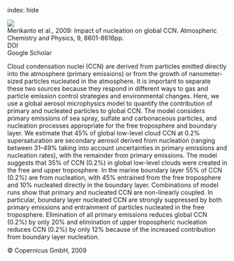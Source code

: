 index: hide

<div class="Citation">
    <div class="Citation-thumb CitationThumb-linked"  data-href="https://doi.org/10.5194/acp-9-8601-2009">
      <img src="https://static.claimspace.cloud/climate-study-static/refs/thumbs/7/Merikanto_et_al_2009-thumb.png" />
    </div>

  <div class="Citation-body">
    <div class="Citation-text">Merikanto et al., 2009: Impact of nucleation on global CCN. <span class="Article-journal">Atmospheric Chemistry and Physics, </span><span class="Article-volume">9, </span>8601-8616pp.</div>
    <div class="Citation-links">
      <div class="CitationLink" data-href="https://doi.org/10.5194/acp-9-8601-2009">
        <div class="CitationLink-icon CitationLink-Doi"></div>
        <div class="CitationLink-text">DOI</div>
      </div>
      <div class="CitationLink" data-href="https://scholar.google.com/scholar?q=10.5194/acp-9-8601-2009">
        <div class="CitationLink-icon CitationLink-Scholar"></div>
        <div class="CitationLink-text">Google Scholar</div>
      </div>
    </div>
  </div>
</div>

Cloud condensation nuclei (CCN) are derived from particles emitted directly into the atmosphere (primary emissions) or from the growth of nanometer-sized particles nucleated in the atmosphere. It is important to separate these two sources because they respond in different ways to gas and particle emission control strategies and environmental changes. Here, we use a global aerosol microphysics model to quantify the contribution of primary and nucleated particles to global CCN. The model considers primary emissions of sea spray, sulfate and carbonaceous particles, and nucleation processes appropriate for the free troposphere and boundary layer. We estimate that 45% of global low-level cloud CCN at 0.2% supersaturation are secondary aerosol derived from nucleation (ranging between 31–49% taking into account uncertainties in primary emissions and nucleation rates), with the remainder from primary emissions. The model suggests that 35% of CCN (0.2%) in global low-level clouds were created in the free and upper troposphere. In the marine boundary layer 55% of CCN (0.2%) are from nucleation, with 45% entrained from the free troposphere and 10% nucleated directly in the boundary layer. Combinations of model runs show that primary and nucleated CCN are non-linearly coupled. In particular, boundary layer nucleated CCN are strongly suppressed by both primary emissions and entrainment of particles nucleated in the free troposphere. Elimination of all primary emissions reduces global CCN (0.2%) by only 20% and elimination of upper tropospheric nucleation reduces CCN (0.2%) by only 12% because of the increased contribution from boundary layer nucleation.

<div class="Citation-copy">
&copy; Copernicus GmbH, 2009
</div>